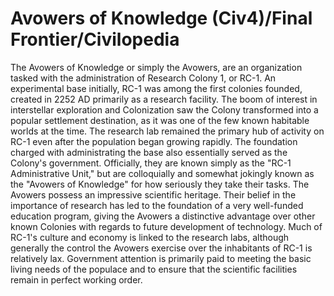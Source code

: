 # Avowers of Knowledge (Civ4)/Final Frontier/Civilopedia

The Avowers of Knowledge or simply the Avowers, are an organization tasked with the administration of Research Colony 1, or RC-1. An experimental base initially, RC-1 was among the first colonies founded, created in 2252 AD primarily as a research facility. The boom of interest in interstellar exploration and Colonization saw the Colony transformed into a popular settlement destination, as it was one of the few known habitable worlds at the time. The research lab remained the primary hub of activity on RC-1 even after the population began growing rapidly. The foundation charged with administrating the base also essentially served as the Colony's government. Officially, they are known simply as the "RC-1 Administrative Unit," but are colloquially and somewhat jokingly known as the "Avowers of Knowledge" for how seriously they take their tasks.
The Avowers possess an impressive scientific heritage. Their belief in the importance of research has led to the foundation of a very well-funded education program, giving the Avowers a distinctive advantage over other known Colonies with regards to future development of technology. Much of RC-1's culture and economy is linked to the research labs, although generally the control the Avowers exercise over the inhabitants of RC-1 is relatively lax. Government attention is primarily paid to meeting the basic living needs of the populace and to ensure that the scientific facilities remain in perfect working order.